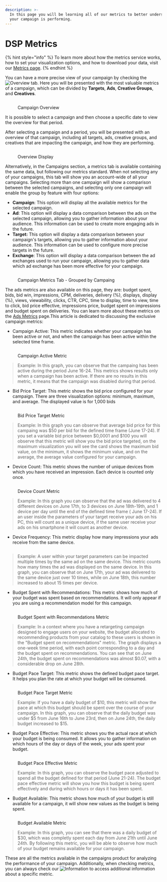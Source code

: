 ```yaml
---
description: >-
  In this page you will be learning all of our metrics to better understand how
  your campaign is performing.
---
```


# DSP Metrics

{% hint style="info" %}
To learn more about how the metrics service works, how to set your visualization options, and how to download your data, visit our [Metrics page](../metrics.md).&#x20;
{% endhint %}

You can have a more precise view of your campaign by checking the <img src="../../.gitbook/assets/image (32) (1).png" alt="Overview" data-size="line"> tab. Here you will be presented with the most valuable metrics of a campaign, which can be divided by **Targets**, **Ads**, **Creative Groups**, and **Creatives**.

<figure><img src="../../.gitbook/assets/image (34) (1).png" alt=""><figcaption><p>Campaign Overview</p></figcaption></figure>

It is possible to select a campaign and then choose a specific date to view the overview for that period.

After selecting a campaign and a period, you will be presented with an overview of that campaign, including all targets, ads, creative groups, and creatives that are impacting the campaign, and how they are performing.

<figure><img src="../../.gitbook/assets/image (229).png" alt=""><figcaption><p>Overview Display</p></figcaption></figure>

Alternatively, in the Campaigns section, a metrics tab is available containing the same data, but following our metrics standard. When not selecting any of your campaigns, this tab will show you an account-wide of all your campaigns. Selecting more than one campaign will show a comparison between the selected campaigns, and selecting only one campaign will enable the group by feature with four options:

* **Campaign**: This option will display all the available metrics for the selected campaign.
* **Ad**: This option will display a data comparison between the ads on the selected campaign, allowing you to gather information about your audience. This information can be used to create more engaging ads in the future.
* **Target:** This option will display a data comparison between your campaign's targets, allowing you to gather information about your audience. This information can be used to configure more precise targets in the future.
* **Exchange**: This option will display a data comparison between the ad exchanges used to run your campaign, allowing you to gather data which ad exchange has been more effective for your campaign.

<figure><img src="../../.gitbook/assets/image (230).png" alt=""><figcaption><p>Campaign Metrics Tab - Grouped by Campaing</p></figcaption></figure>

The ads metrics are also available on this page, they are: budget spent, bids, bid win, impressions, CPM, deliveries, delivery (%), displays, display (%), views, viewability, clicks, CTR, CPC, time to display, time to view, time to click, bid price effective, impressions price, budget spent on impressions and budget spent on deliveries. You can learn more about these metrics on the [Ads Metrics](../ad-server/ads/ads-metrics.md) page.This article is dedicated to discussing the exclusive campaign metrics:

* Campaign Active: This metric indicates whether your campaign has been active or not, and when the campaign has been active within the selected time frame.

<figure><img src="../../.gitbook/assets/image (231).png" alt=""><figcaption><p>Campaign Active Metric</p></figcaption></figure>

> Example: In this graph, you can observe that the campaing has been active during the period June 16-24. This metrics shows results only when a campaign has been active. If there are no results in this metric, it means that the campaign was disabled during that period.

* Bid Price Target: This metric shows the bid price configured for your campaign. There are three visualization options: minimum, maximum, and average. The displayed value is for 1,000 bids

<figure><img src="../../.gitbook/assets/image (232).png" alt=""><figcaption><p>Bid Price Target Metric</p></figcaption></figure>

> Example: In this graph you can observe that average bid price for this campaing was $50 per bid for the defined time frame (June 17-24). If you set a variable bid price between $0,0001 and $100 you will observe that this metric will show you the bid price targeted, on the maximum visualization you will see the card shows the maximum bid value, on the minimum, it shows the minimum value, and on the average, the average value configured for your campaign.

* Device Count: This metric shows the number of unique devices from which you have received an impression. Each device is counted only once.

<figure><img src="../../.gitbook/assets/image (233).png" alt=""><figcaption><p>Device Count Metric</p></figcaption></figure>

> Example: In this graph you can observe that the ad was delivered to 4 different devices on June 17th, to 3 devices on June 18th-19th, and 1 device per day until the end of the defined time frame ( June 17-24). If an user inside the parameters of your target receive your ads on his PC, this will count as a unique device, if the same user receive your ads on his smartphone it will count as another device.

* Device Frequency: This metric display how many impressions your ads receive from the same device.

<figure><img src="../../.gitbook/assets/image (234).png" alt=""><figcaption></figcaption></figure>

> Example: A user within your target parameters can be impacted multiple times by the same ad on the same device. This metric counts how many times the ad was displayed on the same device. In this graph, you can observe that on June 17th, your ad was delivered to the same device just over 10 times, while on June 18th, this number increased to about 15 times per device.

* Budget Spent with Recommendations: This metric shows how much of your budget was spent based on recommendations. It will only appear if you are using a recommendation model for this campaign.

<figure><img src="../../.gitbook/assets/image (224) (1).png" alt=""><figcaption><p>Budget Spent with Recommendations Metric</p></figcaption></figure>



> Example: In a context where you have a retargeting campaign designed to engage users on your website, the budget allocated to recommending products from your catalog to these users is shown in the "Budget spent on recommendations" metric. The graph displays a one-week time period, with each point corresponding to a day and the budget spent on recommendations. You can see that on June 24th, the budget spent on recommendations was almost $0.07, with a considerable drop on June 28th.

* Budget Pace Target: This metric shows the defined budget pace target. It helps you plan the rate at which your budget will be consumed.

<figure><img src="../../.gitbook/assets/image (235).png" alt=""><figcaption><p>Budget Pace Target Metric</p></figcaption></figure>

> Example: If you have a daily budget of $10, this metric will show the pace at which this budget should be spent over the course of your campaign. In this graph, you can observe that the daily budget was under $5 from June 16th to June 23rd, then on June 24th, the daily budget increased to $15.

* Budget Pace Effective: This metric shows you the actual race at which your budget is being consumed. It allows you to gather information on which hours of the day or days of the week, your ads spent your budget.

<figure><img src="../../.gitbook/assets/image (225) (1).png" alt=""><figcaption><p>Budget Pace Effective Metric</p></figcaption></figure>



> Example: In this graph, you can observe the budget pace adjusted to spend all the budget defined for that period (June 21-24). The budget pace effective metric will show you how this budget is being spent effectively and during which hours or days it has been spent.

* Budget Available: This metric shows how much of your budget is still available for a campaign, it will show new values as the budget is being spent.

<figure><img src="../../.gitbook/assets/image (226).png" alt=""><figcaption><p>Budget Available Metric</p></figcaption></figure>

> Example: In this graph, you can see that there was a daily budget of $30, which was completly spent each day from June 21th until June 24th. By following this metric, you will be able to observe how much of your budget remains available for your campaign.

These are all the metrics available in the campaigns product for analyzing the performance of your campaign.  Additionally, when checking metrics, you can always check our <img src="../../.gitbook/assets/image (28) (2).png" alt="Information" data-size="line"> to access additional information about a specific metric.
